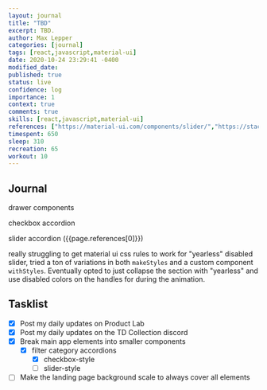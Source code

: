 ```yaml
---
layout: journal
title: "TBD"
excerpt: TBD.
author: Max Lepper
categories: [journal]
tags: [react,javascript,material-ui]
date: 2020-10-24 23:29:41 -0400
modified_date:
published: true
status: live
confidence: log
importance: 1
context: true
comments: true
skills: [react,javascript,material-ui]
references: ["https://material-ui.com/components/slider/","https://stackoverflow.com/questions/61206613/how-to-change-material-ui-slider-thumb-style-when-its-disabled","https://material-ui.com/customization/components/","https://stackoverflow.com/questions/62902832/why-do-you-need-to-apply-the-two-generated-class-names-root-disabled-to-the"]
timespent: 650
sleep: 310
recreation: 65
workout: 10
---
```


## Journal

drawer components

checkbox accordion

slider accordion
({{page.references[0]}})

really struggling to get material ui css rules to work for "yearless" disabled slider, tried a ton of variations in both `makeStyles` and a custom component `withStyles`. Eventually opted to just collapse the section with "yearless" and use disabled colors on the handles for during the animation.

## Tasklist

- [x] Post my daily updates on Product Lab
- [x] Post my daily updates on the TD Collection discord
- [x] Break main app elements into smaller components
  - [x] filter category accordions
    - [x] checkbox-style
    - [ ] slider-style
- [ ] Make the landing page background scale to always cover all elements